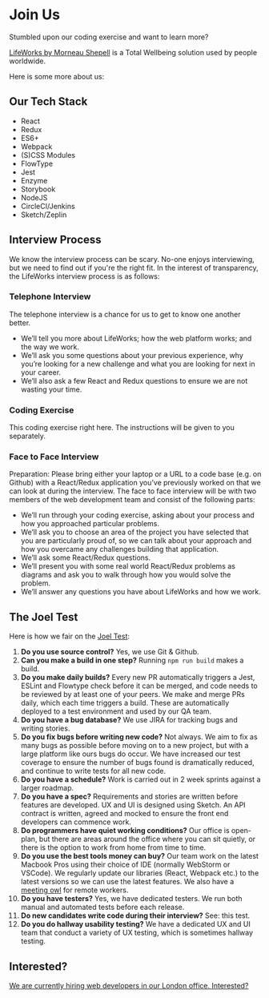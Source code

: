 # Join Us

Stumbled upon our coding exercise and want to learn more?

[LifeWorks by Morneau Shepell](https://www.lifeworks.com) is a Total Wellbeing solution used by people worldwide.

Here is some more about us:

## Our Tech Stack

- React
- Redux
- ES6+
- Webpack
- (S)CSS Modules
- FlowType
- Jest
- Enzyme
- Storybook
- NodeJS
- CircleCI/Jenkins
- Sketch/Zeplin

## Interview Process

We know the interview process can be scary. No-one enjoys interviewing, but we need to find out if you're the right fit. In the interest of transparency, the LifeWorks interview process is as follows:

### Telephone Interview
The telephone interview is a chance for us to get to know one another better.
* We’ll tell you more about LifeWorks; how the web platform works; and the way we work.
* We’ll ask you some questions about your previous experience, why you’re looking for a new challenge and what you are looking for next in your career.
* We’ll also ask a few React and Redux questions to ensure we are not wasting your time.

### Coding Exercise
This coding exercise right here. The instructions will be given to you separately.

### Face to Face Interview
Preparation:  Please bring either your laptop or a URL to a code base (e.g. on Github) with a React/Redux application you’ve previously worked on that we can look at during the interview.
The face to face interview will be with two members of the web development team and consist of the following parts:
* We’ll run through your coding exercise, asking about your process and how you approached particular problems.
* We’ll ask you to choose an area of the project you have selected that you are particularly proud of, so we can talk about your approach and how you overcame any challenges building that application.
* We’ll ask some React/Redux questions.
* We’ll present you with some real world React/Redux problems as diagrams and ask you to walk through how you would solve the problem.
* We’ll answer any questions you have about LifeWorks and how we work.

## The Joel Test

Here is how we fair on the [Joel Test](https://www.joelonsoftware.com/2000/08/09/the-joel-test-12-steps-to-better-code/):

1. **Do you use source control?** Yes, we use Git & Github.
2. **Can you make a build in one step?** Running `npm run build` makes a build.
3. **Do you make daily builds?** Every new PR automatically triggers a Jest, ESLint and Flowtype check before it can be merged, and code needs to be reviewed by at least one of your peers. We make and merge PRs daily, which each time triggers a build. These are automatically deployed to a test environment and used by our QA team.
4. **Do you have a bug database?** We use JIRA for tracking bugs and writing stories.
5. **Do you fix bugs before writing new code?** Not always. We aim to fix as many bugs as possible before moving on to a new project, but with a large platform like ours bugs do occur. We have increased our test coverage to ensure the number of bugs found is dramatically reduced, and continue to write tests for all new code.
6. **Do you have a schedule?** Work is carried out in 2 week sprints against a larger roadmap.
7. **Do you have a spec?** Requirements and stories are written before features are developed. UX and UI is designed using Sketch. An API contract is written, agreed and mocked to ensure the front end developers can commence work.
8. **Do programmers have quiet working conditions?** Our office is open-plan, but there are areas around the office where you can sit quietly, or there is the option to work from home from time to time.
9. **Do you use the best tools money can buy?** Our team work on the latest Macbook Pros using their choice of IDE (normally WebStorm or VSCode). We regularly update our libraries (React, Webpack etc.) to the latest versions so we can use the latest features. We also have a [meeting owl](https://www.owllabs.com/) for remote workers.
10. **Do you have testers?** Yes, we have dedicated testers. We run both manual and automated tests before each release.
11. **Do new candidates write code during their interview?** See: this test.
12. **Do you do hallway usability testing?** We have a dedicated UX and UI team that conduct a variety of UX testing, which is sometimes hallway testing.

## Interested?

[We are currently hiring web developers in our London office. Interested?](mailto:andsmith@morneaushepell.com)
